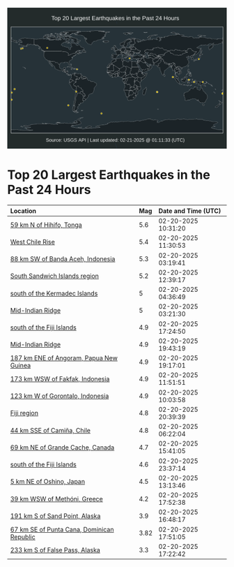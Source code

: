 ![Map](./map.png)

# Top 20 Largest Earthquakes in the Past 24 Hours

| Location | Mag | Date and Time (UTC) |
|:---|:---|:---|
| [59 km N of Hihifo, Tonga](https://earthquake.usgs.gov/earthquakes/eventpage/us7000pexc) | 5.6 | 02-20-2025 10:31:20 |
| [West Chile Rise](https://earthquake.usgs.gov/earthquakes/eventpage/us7000pexi) | 5.4 | 02-20-2025 11:30:53 |
| [88 km SW of Banda Aceh, Indonesia](https://earthquake.usgs.gov/earthquakes/eventpage/us7000pevu) | 5.3 | 02-20-2025 03:19:41 |
| [South Sandwich Islands region](https://earthquake.usgs.gov/earthquakes/eventpage/us7000pexs) | 5.2 | 02-20-2025 12:39:17 |
| [south of the Kermadec Islands](https://earthquake.usgs.gov/earthquakes/eventpage/us7000pew5) | 5 | 02-20-2025 04:36:49 |
| [Mid-Indian Ridge](https://earthquake.usgs.gov/earthquakes/eventpage/us7000pevy) | 5 | 02-20-2025 03:21:30 |
| [south of the Fiji Islands](https://earthquake.usgs.gov/earthquakes/eventpage/us7000pf1x) | 4.9 | 02-20-2025 17:24:50 |
| [Mid-Indian Ridge](https://earthquake.usgs.gov/earthquakes/eventpage/us7000pf2m) | 4.9 | 02-20-2025 19:43:19 |
| [187 km ENE of Angoram, Papua New Guinea](https://earthquake.usgs.gov/earthquakes/eventpage/us7000pf2i) | 4.9 | 02-20-2025 19:17:01 |
| [173 km WSW of Fakfak, Indonesia](https://earthquake.usgs.gov/earthquakes/eventpage/us7000pexm) | 4.9 | 02-20-2025 11:51:51 |
| [123 km W of Gorontalo, Indonesia](https://earthquake.usgs.gov/earthquakes/eventpage/us7000pex6) | 4.9 | 02-20-2025 10:03:58 |
| [Fiji region](https://earthquake.usgs.gov/earthquakes/eventpage/us7000pf3d) | 4.8 | 02-20-2025 20:39:39 |
| [44 km SSE of Camiña, Chile](https://earthquake.usgs.gov/earthquakes/eventpage/us7000pewh) | 4.8 | 02-20-2025 06:22:04 |
| [69 km NE of Grande Cache, Canada](https://earthquake.usgs.gov/earthquakes/eventpage/us7000peye) | 4.7 | 02-20-2025 15:41:05 |
| [south of the Fiji Islands](https://earthquake.usgs.gov/earthquakes/eventpage/us7000pf4j) | 4.6 | 02-20-2025 23:37:14 |
| [5 km NE of Oshino, Japan](https://earthquake.usgs.gov/earthquakes/eventpage/us7000pexw) | 4.5 | 02-20-2025 13:13:46 |
| [39 km WSW of Methóni, Greece](https://earthquake.usgs.gov/earthquakes/eventpage/us7000pf23) | 4.2 | 02-20-2025 17:52:38 |
| [191 km S of Sand Point, Alaska](https://earthquake.usgs.gov/earthquakes/eventpage/ak0252cm7ytg) | 3.9 | 02-20-2025 16:48:17 |
| [67 km SE of Punta Cana, Dominican Republic](https://earthquake.usgs.gov/earthquakes/eventpage/pr2025051000) | 3.82 | 02-20-2025 17:51:05 |
| [233 km S of False Pass, Alaska](https://earthquake.usgs.gov/earthquakes/eventpage/us7000pf1w) | 3.3 | 02-20-2025 17:22:42 |
